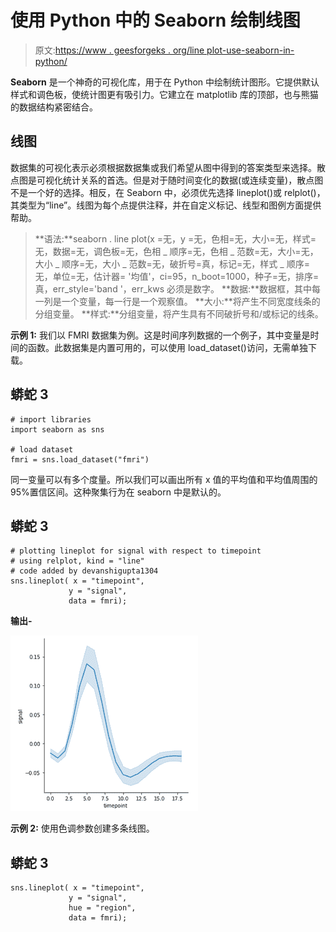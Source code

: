 # 使用 Python 中的 Seaborn 绘制线图

> 原文:[https://www . geesforgeks . org/line plot-use-seaborn-in-python/](https://www.geeksforgeeks.org/lineplot-using-seaborn-in-python/)

**Seaborn** 是一个神奇的可视化库，用于在 Python 中绘制统计图形。它提供默认样式和调色板，使统计图更有吸引力。它建立在 matplotlib 库的顶部，也与熊猫的数据结构紧密结合。

## 线图

数据集的可视化表示必须根据数据集或我们希望从图中得到的答案类型来选择。散点图是可视化统计关系的首选。但是对于随时间变化的数据(或连续变量)，散点图不是一个好的选择。相反，在 Seaborn 中，必须优先选择 lineplot()或 relplot()，其类型为“line”。线图为每个点提供注释，并在自定义标记、线型和图例方面提供帮助。

> **语法:**seaborn . line plot(x =无，y =无，色相=无，大小=无，样式=无，数据=无，调色板=无，色相 _ 顺序=无，色相 _ 范数=无，大小=无，大小 _ 顺序=无，大小 _ 范数=无，破折号=真，标记=无，样式 _ 顺序=无，单位=无，估计器= '均值'，ci=95，n_boot=1000，种子=无，排序=真，err_style='band '，err_kws 必须是数字。
> **数据:**数据框，其中每一列是一个变量，每一行是一个观察值。
> **大小:**将产生不同宽度线条的分组变量。
> **样式:**分组变量，将产生具有不同破折号和/或标记的线条。

**示例 1:** 我们以 FMRI 数据集为例。这是时间序列数据的一个例子，其中变量是时间的函数。此数据集是内置可用的，可以使用 load_dataset()访问，无需单独下载。

## 蟒蛇 3

```
# import libraries
import seaborn as sns

# load dataset
fmri = sns.load_dataset("fmri")
```

同一变量可以有多个度量。所以我们可以画出所有 x 值的平均值和平均值周围的 95%置信区间。这种聚集行为在 seaborn 中是默认的。

## 蟒蛇 3

```
# plotting lineplot for signal with respect to timepoint
# using relplot, kind = "line"
# code added by devanshigupta1304
sns.lineplot( x = "timepoint",
             y = "signal",
             data = fmri);
```

**输出-**

![](img/cc37b433f0f2d42a26e99f6d0155c7b8.png)

**示例 2:** 使用色调参数创建多条线图。

## 蟒蛇 3

```
sns.lineplot( x = "timepoint",
             y = "signal",
             hue = "region",
             data = fmri);
```